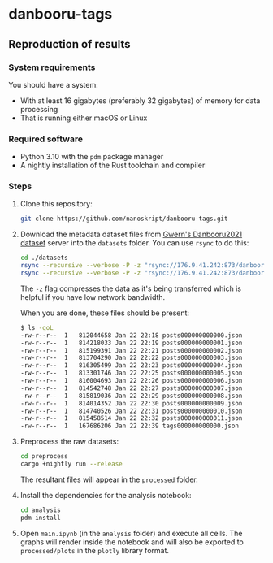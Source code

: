 # danbooru-tags

## Reproduction of results

### System requirements

You should have a system:

- With at least 16 gigabytes (preferably 32 gigabytes) of memory for data processing
- That is running either macOS or Linux

### Required software

- Python 3.10 with the `pdm` package manager
- A nightly installation of the Rust toolchain and compiler

### Steps

1. Clone this repository:

   ```bash
   git clone https://github.com/nanoskript/danbooru-tags.git
   ```

2. Download the metadata dataset files from [Gwern's Danbooru2021 dataset](https://gwern.net/danbooru2021) server into
   the `datasets` folder. You can use `rsync` to do this:

   ```bash
   cd ./datasets
   rsync --recursive --verbose -P -z "rsync://176.9.41.242:873/danbooru2021/metadata/posts*" ./   
   rsync --recursive --verbose -P -z "rsync://176.9.41.242:873/danbooru2021/metadata/tags*" ./   
   ```

   The `-z` flag compresses the data as it's being transferred which is helpful if you have low network bandwidth.

   When you are done, these files should be present:

   ```bash
   $ ls -goL
   -rw-r--r--  1   812044658 Jan 22 22:18 posts000000000000.json
   -rw-r--r--  1   814218033 Jan 22 22:19 posts000000000001.json
   -rw-r--r--  1   815199391 Jan 22 22:21 posts000000000002.json
   -rw-r--r--  1   813704290 Jan 22 22:22 posts000000000003.json
   -rw-r--r--  1   816305499 Jan 22 22:23 posts000000000004.json
   -rw-r--r--  1   813301746 Jan 22 22:25 posts000000000005.json
   -rw-r--r--  1   816004693 Jan 22 22:26 posts000000000006.json
   -rw-r--r--  1   814542748 Jan 22 22:27 posts000000000007.json
   -rw-r--r--  1   815819036 Jan 22 22:29 posts000000000008.json
   -rw-r--r--  1   814014352 Jan 22 22:30 posts000000000009.json
   -rw-r--r--  1   814740526 Jan 22 22:31 posts000000000010.json
   -rw-r--r--  1   815458514 Jan 22 22:32 posts000000000011.json
   -rw-r--r--  1   167686206 Jan 22 22:39 tags000000000000.json
   ```

3. Preprocess the raw datasets:

   ```bash
   cd preprocess
   cargo +nightly run --release
   ```

   The resultant files will appear in the `processed` folder.

4. Install the dependencies for the analysis notebook:

   ```bash
   cd analysis
   pdm install
   ```

5. Open `main.ipynb` (in the `analysis` folder) and execute all cells. The graphs will render inside the notebook and
   will also be exported to `processed/plots` in the `plotly` library format.
